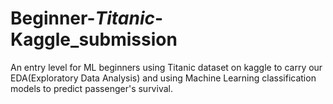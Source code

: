 # Beginner-_Titanic_-Kaggle_submission
An entry level for ML  beginners using Titanic dataset on kaggle to carry our EDA(Exploratory Data Analysis) and using Machine Learning classification models to predict passenger's survival.
